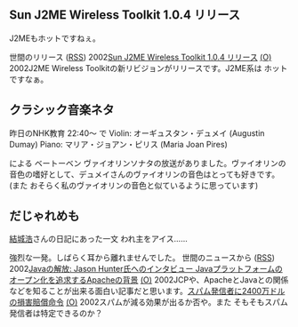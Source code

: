 ## Sun J2ME Wireless Toolkit 1.0.4 リリース

J2MEもホットですねぇ。








世間のリリース ([RSS](ig020722-release.xml)) 2002[Sun J2ME Wireless Toolkit 1.0.4 リリース](http://java.sun.com/products/j2mewtoolkit/ja_download-1_0_4.html) [(O)](http://java.sun.com/products/j2mewtoolkit/ja_download-1_0_4.html) 2002J2ME Wireless Toolkitの新リビジョンがリリースです。J2ME系は ホットですなぁ。

## クラシック音楽ネタ


昨日のNHK教育 22:40～ で 
Violin: オーギュスタン・デュメイ (Augustin Dumay)
  Piano: マリア・ジョアン・ピリス (Maria Joan Pires)


による ベートーベン ヴァイオリンソナタの放送がありました。ヴァイオリンの音色の嗜好として、デュメイさんのヴァイオリンの音色はとっても好きです。(また
おそらく私のヴァイオリンの音色と似ているように思っています)

## だじゃれめも

[結城浩](http://www.hyuki.com/)さんの日記にあった一文
  われ主をアイス……


強烈な一発。しばらく耳から離れませんでした。
世間のニュースから ([RSS](ig020722-news.xml)) 2002[Javaの解放: Jason Hunter氏へのインタビュー Javaプラットフォームのオープン化を追求するApacheの背景](http://www-6.ibm.com/jp/developerworks/java/020621/j_j-hunter.html) [(O)](http://www-6.ibm.com/jp/developerworks/java/020621/j_j-hunter.html) 2002JCPや、ApacheとJavaとの関係などを知ることが出来る面白い記事だと思います。[スパム発信者に2400万ドルの損害賠償命令](http://www.zdnet.co.jp/news/0207/20/nebt_03.html) [(O)](http://www.zdnet.co.jp/news/0207/20/nebt_03.html) 2002スパムが減る効果が出るか否や。また そもそもスパム発信者は特定できるのか？